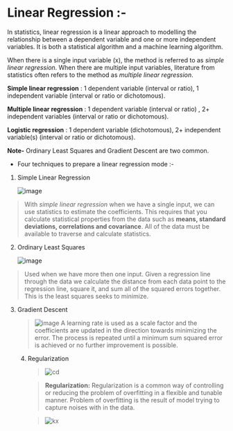 # Linear Regression :-

In statistics, linear regression is a linear approach to modelling the relationship between a dependent variable and one or more independent variables. It is both a statistical algorithm and a machine learning algorithm.

When there is a single input variable (x), the method is referred to as *simple linear regression*. When there are multiple input variables, literature from statistics often refers to the method as *multiple linear regression*.

**Simple linear regression** :
1 dependent variable (interval or ratio), 1 independent variable (interval or ratio or dichotomous).

**Multiple linear regression** :
1 dependent variable (interval or ratio) , 2+ independent variables (interval or ratio or dichotomous).

**Logistic regression** :
1 dependent variable (dichotomous), 2+ independent variable(s) (interval or ratio or dichotomous).

**Note-** Ordinary Least Squares and Gradient Descent are two common. 

- Four techniques to prepare a linear regression mode :-
1. Simple Linear Regression

   ![image](https://miro.medium.com/max/1163/1*Nf2tTTkALYq6RTMQmhjo1A.png)
   
  > With *simple linear regression* when we have a single input, we can use statistics to estimate the coefficients.
  > This requires that you calculate statistical properties from the data such as **means, standard deviations, correlations and covariance**. All of the data must be available     to traverse and calculate statistics.
  
2. Ordinary Least Squares

   ![image](https://i1.wp.com/statisticsbyjim.com/wp-content/uploads/2017/04/residuals.png?resize=300%2C186&ssl=1)
   
  >  Used when we have more then one input.
  >  Given a regression line through the data we calculate the distance from each data point to the regression line, square it, and sum all of the squared errors together. This is      the least squares seeks to minimize.

3. Gradient Descent
   > ![image](http://rasbt.github.io/mlxtend/user_guide/general_concepts/gradient-optimization_files/ball.png)
   > A learning rate is used as a scale factor and the coefficients are updated in the direction towards minimizing the error. The process is repeated until a minimum sum            squared error is achieved or no further improvement is possible.
   
   4. Regularization
      > ![cd](https://fromthegenesis.com/wp-content/uploads/2018/06/REGU2.png)
      
      > **Regularization:** Regularization is a common way of controlling or reducing the problem of overfitting in a flexible and tunable manner. Problem of overfitting is the         result of model trying to capture noises with in the data.
      
      > ![kx](https://fromthegenesis.com/wp-content/uploads/2018/06/Regularization.jpg)
